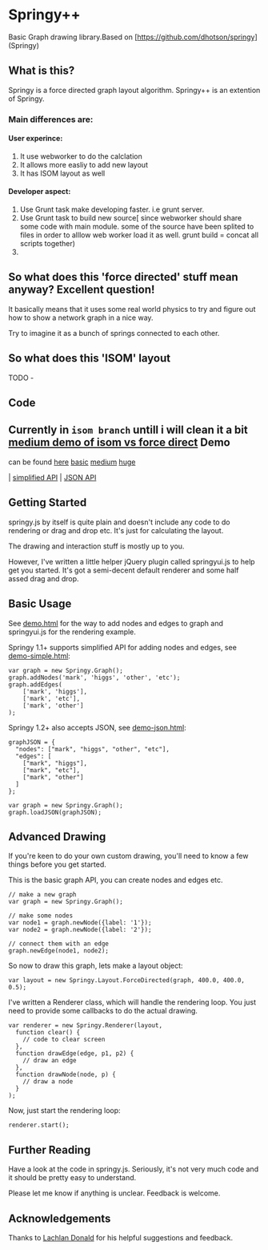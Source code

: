 Springy++
====
Basic Graph drawing library.Based on [https://github.com/dhotson/springy] (Springy)

What is this?
----
Springy is a force directed graph layout algorithm. 
Springy++ is an extention of Springy. 

### Main differences are:

#### User experince:
 1. It use webworker to do the calclation
 2. It allows more easliy to add new layout 
 3. It has ISOM layout as well 
 
 
#### Developer aspect:
 1. Use Grunt task make developing faster. i.e grunt server.
 2. Use Grunt task to build new source[ since webworker should share some code with main module. some of the source have been splited to files in order to alllow web worker load it as well. grunt build =  concat all scripts together)
 3. 



So what does this 'force directed' stuff mean anyway? Excellent question!
----
It basically means that it uses some real world physics to try and
figure out how to show a network graph in a nice way.

Try to imagine it as a bunch of springs connected to each other.

So what does this 'ISOM' layout
-----
TODO -



Code
-----
Currently in `isom branch` untill i will clean it a bit
[medium demo of isom vs force direct](../isom/dev/player/mediumdemo.html)
Demo
----

can be found [here](http://oak-tree.github.io/springy/)
[basic](http://oak-tree.github.io/springy/dev/demo.html)
[medium](http://oak-tree.github.io/springy/dev/mediumdemo.html)
[huge](http://oak-tree.github.io/springy/dev/bigdemo.html)




| [simplified API](http://dhotson.github.com/springy/demo-simple.html)
| [JSON API](http://dhotson.github.com/springy/demo-json.html)


Getting Started
----

springy.js by itself is quite plain and doesn't include any code to do rendering
or drag and drop etc. It's just for calculating the layout.

The drawing and interaction stuff is mostly up to you.

However, I've written a little helper jQuery plugin called springyui.js
to help get you started. It's got a semi-decent default renderer and some
half assed drag and drop.

Basic Usage
----

See [demo.html](http://dhotson.github.com/springy/demo.html) for the way to
add nodes and edges to graph and springyui.js for the rendering example.

Springy 1.1+ supports simplified API for adding nodes and edges, see
[demo-simple.html](http://dhotson.github.com/springy/demo-simple.html):

    var graph = new Springy.Graph();
    graph.addNodes('mark', 'higgs', 'other', 'etc');
    graph.addEdges(
        ['mark', 'higgs'],
        ['mark', 'etc'],
        ['mark', 'other']
    );

Springy 1.2+ also accepts JSON, see
[demo-json.html](http://dhotson.github.com/springy/demo-json.html):

    graphJSON = {
      "nodes": ["mark", "higgs", "other", "etc"],
      "edges": [
        ["mark", "higgs"],
        ["mark", "etc"],
        ["mark", "other"]
      ]
    };

    var graph = new Springy.Graph();
    graph.loadJSON(graphJSON);


Advanced Drawing
----

If you're keen to do your own custom drawing, you'll need to know a few
things before you get started.

This is the basic graph API, you can create nodes and edges etc.

    // make a new graph
    var graph = new Springy.Graph();

    // make some nodes
    var node1 = graph.newNode({label: '1'});
    var node2 = graph.newNode({label: '2'});

    // connect them with an edge
    graph.newEdge(node1, node2);

So now to draw this graph, lets make a layout object:

    var layout = new Springy.Layout.ForceDirected(graph, 400.0, 400.0, 0.5);

I've written a Renderer class, which will handle the rendering loop.
You just need to provide some callbacks to do the actual drawing.

    var renderer = new Springy.Renderer(layout,
      function clear() {
        // code to clear screen
      },
      function drawEdge(edge, p1, p2) {
        // draw an edge
      },
      function drawNode(node, p) {
        // draw a node
      }
    );

Now, just start the rendering loop:

    renderer.start();


Further Reading
----

Have a look at the code in springy.js.
Seriously, it's not very much code and it should be pretty easy to understand.

Please let me know if anything is unclear. Feedback is welcome.


Acknowledgements
----

Thanks to [Lachlan Donald](http://github.com/lox) for his helpful suggestions and
feedback.
